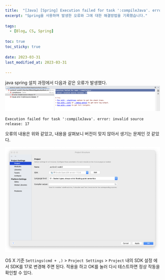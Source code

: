 ```yaml
---
title:  "[Java] [Spring] Execution failed for task ':compileJava'. error: invalid source release: 17 해결 방법"
excerpt: "Spring을 사용하며 발생한 오류와 그에 대한 해결방법을 기록했습니다."

tags:
  - [Blog, CS, Spring]

toc: true
toc_sticky: true
 
date: 2023-03-31
last_modified_at: 2023-03-31

---
```


java spring 설치 과정에서 다음과 같은 오류가 발생했다.
![](/attatchments/errorname.png)

```
Execution failed for task ':compileJava'. error: invalid source release: 17
```

오류의 내용은 위와 같았고, 내용을 살펴보니 버전이 맞지 않아서 생기는 문제인 것 같았다.

![](/attatchments/error01.png)
	
OS X 기준 `Settings(cmd + ,)` > `Project Settings` > `Project` 내의 SDK 설정 에서 SDK를 17로 변경해 주면 된다. 적용을 하고 OK를 눌러 다시 테스트하면 정상 작동을 확인할 수 있다.